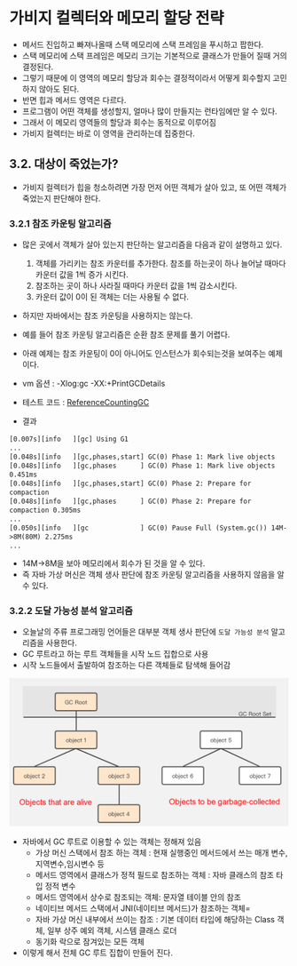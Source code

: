 # 가비지 컬렉터와 메모리 할당 전략
* 메서드 진입하고 빠져나올때 스택 메모리에 스택 프레임을 푸시하고 팝한다.
* 스택 메모리에 스택 프레임은 메모리 크기는 기본적으로 클래스가 만들어 질때 거의 결정된다.
* 그렇기 때문에 이 영역의 메모리 할당과 회수는 결정적이라서 어떻게 회수할지 고민 하지 않아도 된다.
* 반면 힙과 메서드 영역은 다르다.
* 프로그램이 어떤 객체를 생성할지, 얼마나 많이 만들지는 런타임에만 알 수 있다.
* 그래서 이 메모리 영역들의 할당과 회수는 동적으로 이루어짐
* 가비지 컬렉터는 바로 이 영역을 관리하는데 집중한다.

## 3.2. 대상이 죽었는가?
* 가비지 컬렉터가 힙을 청소하려면 가장 먼저 어떤 객체가 살아 있고, 또 어떤 객체가 죽었는지 판단해야 한다.

### 3.2.1 참조 카운팅 알고리즘
* 많은 곳에서 객체가 살아 있는지 판단하는 알고리즘을 다음과 같이 설명하고 있다.
    1. 객체를 가리키는 참조 카운터를 추가한다. 참조를 하는곳이 하나 늘어날 때마다 카운터 값을 1씩 증가 시킨다.
    2. 참조하는 곳이 하나 사라질 때마다 카운터 값을 1씩 감소시킨다.
    3. 카운터 값이 0이 된 객체는 더는 사용될 수 없다.

* 하지만 자바에서는 참조 카운팅을 사용하지는 않는다.
* 예를 들어 참조 카운팅 알고리즘은 순환 참조 문제를 풀기 어렵다.
* 아래 예제는 참조 카운팅이 0이 아니어도 인스턴스가 회수되는것을 보여주는 예제이다.

* vm 옵션 : -Xlog:gc -XX:+PrintGCDetails 
* 테스트 코드 : [ReferenceCountingGC](../Digging-Deep-Into-The-JVM/jvm/src/ch03/ReferenceCountingGC.java)

* 결과
```
[0.007s][info   ][gc] Using G1
...
[0.048s][info   ][gc,phases,start] GC(0) Phase 1: Mark live objects
[0.048s][info   ][gc,phases      ] GC(0) Phase 1: Mark live objects 0.451ms
[0.048s][info   ][gc,phases,start] GC(0) Phase 2: Prepare for compaction
[0.048s][info   ][gc,phases      ] GC(0) Phase 2: Prepare for compaction 0.305ms
...
[0.050s][info   ][gc             ] GC(0) Pause Full (System.gc()) 14M->8M(80M) 2.275ms
...

```

*  14M->8M을 보아 메모리에서 회수가 된 것을 알 수 있다.
* 즉 자바 가상 머신은 객체 생사 판단에 참조 카운팅 알고리즘을 사용하지 않음을 알 수 있다.


### 3.2.2 도달 가능성 분석 알고리즘
* 오늘날의 주류 프로그래밍 언어들은 대부분 객체 생사 판단에 ```도달 가능성 분석``` 알고리즘을 사용한다.
* GC 루트라고 하는 루트 객체들을 시작 노드 집합으로 사용
* 시작 노드들에서 출발하여 참조하는 다른 객체들로 탐색해 들어감

![3-2](../Digging-Deep-Into-The-JVM/image/ch03/3-1.png)

* 자바에서 GC 루트로 이용할 수 있는 객체는 정해져 있음
    * 가상 머신 스택에서 참조 하는 객체 : 현재 실행중인 메서드에서 쓰는 매개 변수,지역변수,임시변수 등
    * 메서드 영역에서 클래스가 정적 필드로 참조하는 객체 : 자바 클래스의 참조 타입 정적 변수
    * 메서드 영역에서 상수로 참조되는 객체: 문자열 테이블 안의 참조 
    * 네이티브 메서드 스택에서 JNI(네이티브 메서드)가 참조하는 객체=
    * 자바 가상 머신 내부에서 쓰이는 참조 : 기본 데이터 타입에 해당하는 Class 객체, 일부 상주 예외 객체, 시스템 클래스 로더
    * 동기화 락으로 잠겨있는 모든 객체
* 이렇게 해서 전체 GC 루트 집합이 만들어 진다.